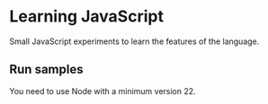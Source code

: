 # Learning JavaScript

Small JavaScript experiments to learn the features of the language.

## Run samples

You need to use Node with a minimum version 22.
